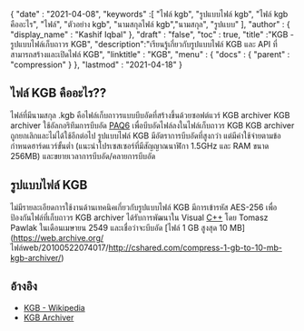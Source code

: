 {
  "date" : "2021-04-08",
  "keywords" :[ "ไฟล์ kgb", "รูปแบบไฟล์ kgb", "ไฟล์ kgb คืออะไร", "ไฟล์", "ตัวอย่าง kgb", "นามสกุลไฟล์ kgb","นามสกุล", "รูปแบบ" ],
  "author" : {
    "display_name" : "Kashif Iqbal"
},
  "draft" : "false",
  "toc" : true,
  "title" :"KGB - รูปแบบไฟล์เก็บถาวร KGB",
  "description":"เรียนรู้เกี่ยวกับรูปแบบไฟล์ KGB และ API ที่สามารถสร้างและเปิดไฟล์ KGB",
  "linktitle" : "KGB",
  "menu" : {
    "docs" : {
      "parent" : "compression"
}
},
  "lastmod" : "2021-04-18"
}

## ไฟล์ KGB คืออะไร??

ไฟล์ที่มีนามสกุล .kgb คือไฟล์เก็บถาวรแบบบีบอัดที่สร้างขึ้นด้วยซอฟต์แวร์ KGB archiver KGB archiver ใช้อัลกอริทึมการบีบอัด [PAQ6](https://en.wikipedia.org/wiki/PAQ6) เพื่อบีบอัดไฟล์ลงในไฟล์เก็บถาวร KGB KGB archiver ถูกยกเลิกและไม่ได้ใช้อีกต่อไป รูปแบบไฟล์ KGB มีอัตราการบีบอัดที่สูงกว่า แต่มีค่าใช้จ่ายตามข้อกำหนดฮาร์ดแวร์ขั้นต่ำ (แนะนำโปรเซสเซอร์ที่มีสัญญาณนาฬิกา 1.5GHz และ RAM ขนาด 256MB) และขยายเวลาการบีบอัด/คลายการบีบอัด

## รูปแบบไฟล์ KGB

ไม่มีรายละเอียดการใช้งานด้านเทคนิคเกี่ยวกับรูปแบบไฟล์ KGB มีการเข้ารหัส AES-256 เพื่อป้องกันไฟล์ที่เก็บถาวร KGB archiver ได้รับการพัฒนาใน Visual [C++](/th/programming/cpp/) โดย Tomasz Pawlak ในเดือนเมษายน 2549 และเชื่อว่าจะบีบอัด [ไฟล์ 1 GB สูงสุด 10 MB](https://web.archive.org/ ไฟล์web/20100522074017/http://cshared.com/compress-1-gb-to-10-mb-kgb-archiver/)

## อ้างอิง

* [KGB - Wikipedia](https://en.wikipedia.org/wiki/KGB_Archiver)
* [KGB Archiver](https://sourceforge.net/projects/kgbarchiver/)

